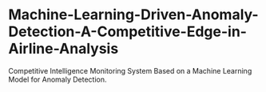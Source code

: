 # Machine-Learning-Driven-Anomaly-Detection-A-Competitive-Edge-in-Airline-Analysis
Competitive Intelligence Monitoring System Based on a Machine Learning Model for Anomaly Detection.
